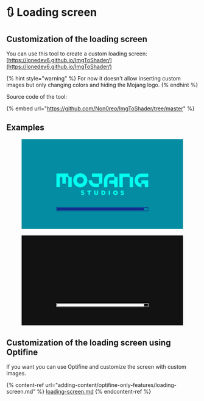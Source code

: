 # 🔃 Loading screen

## Customization of the loading screen

You can use this tool to create a custom loading screen: [https://lonedev6.github.io/ImgToShader/](https://lonedev6.github.io/ImgToShader/)

{% hint style="warning" %}
For now it doesn't allow inserting custom images but only changing colors and hiding the Mojang logo.
{% endhint %}

Source code of the tool:&#x20;

{% embed url="https://github.com/Non0reo/ImgToShader/tree/master" %}

## Examples

<figure><img src="../.gitbook/assets/image (27).png" alt=""><figcaption></figcaption></figure>

<figure><img src="../.gitbook/assets/image (31).png" alt=""><figcaption></figcaption></figure>

## Customization of the loading screen using Optifine

If you want you can use Optifine and customize the screen with custom images.

{% content-ref url="adding-content/optifine-only-features/loading-screen.md" %}
[loading-screen.md](adding-content/optifine-only-features/loading-screen.md)
{% endcontent-ref %}
